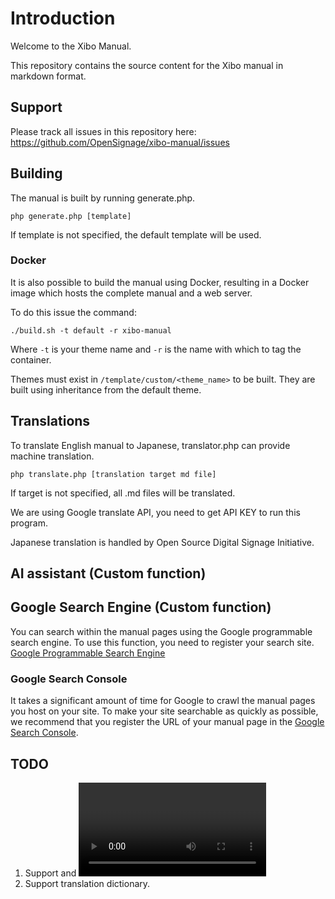 # Introduction
Welcome to the Xibo Manual.

This repository contains the source content for the Xibo manual in markdown format. 

## Support
Please track all issues in this repository here: https://github.com/OpenSignage/xibo-manual/issues

## Building
The manual is built by running generate.php.

```
php generate.php [template]
```
If template is not specified, the default template will be used.

### Docker
It is also possible to build the manual using Docker, resulting in a Docker
image which hosts the complete manual and a web server.

To do this issue the command:

```
./build.sh -t default -r xibo-manual
```

Where `-t` is your theme name and `-r` is the name with which to tag the 
container.

Themes must exist in `/template/custom/<theme_name>` to be built. They 
are built using inheritance from the default theme.

## Translations
To translate English manual to Japanese, translator.php can provide machine translation.

```
php translate.php [translation target md file]
```
If target is not specified, all .md files will be translated.

We are using Google translate API, you need to get API KEY to run this program.

Japanese translation is handled by Open Source Digital Signage Initiative.

## AI assistant (Custom function)

## Google Search Engine (Custom function)
You can search within the manual pages using the Google programmable search engine.
To use this function, you need to register your search site.
[Google Programmable Search Engine](https://programmablesearchengine.google.com)

### Google Search Console
It takes a significant amount of time for Google to crawl the manual pages you host on your site.
To make your site searchable as quickly as possible, we recommend that you register the URL of your manual page in the [Google Search Console](https://search.google.com/search-console).

## TODO
1. Support <feat> and <video> tag in manual.
1. Support translation dictionary.
